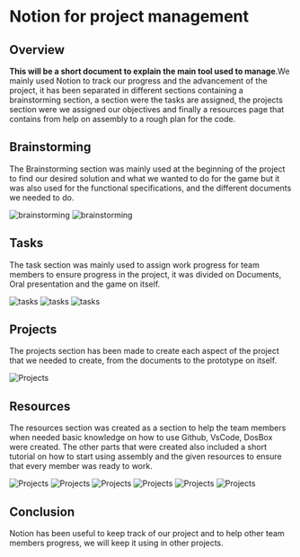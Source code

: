 # Notion for project management

## Overview

**This will be a short document to explain the main tool used to manage**.We mainly used Notion to track our progress and the advancement of the project, it has been separated in different sections containing a brainstorming section, a section were the tasks are assigned, the projects section were we assigned our objectives and finally a resources page that contains from help on assembly to a rough plan for the code.

## Brainstorming

The Brainstorming section was mainly used at the beginning of the project to find our desired solution and what we wanted to do for the game but it was also used for the functional specifications, and the different documents we needed to do.

![brainstorming](/images/Notion1.png)
![brainstorming](/images/Notion2.png)

## Tasks

The task section was mainly used to assign work progress for team members to ensure progress in the project, it was divided on Documents, Oral presentation and the game on itself.

![tasks](/images/Notion3.png)
![tasks](/images/Notion4.png)
![tasks](/images/Notion5.png)

## Projects

The projects section has been made to create each aspect of the project that we needed to create, from the documents to the prototype on itself.

![Projects](/images/Notion6.png)

## Resources

The resources section was created as a section to help the team members when needed basic knowledge on how to use Github, VsCode, DosBox were created. The other parts that were created also included a short tutorial on how to start using assembly and the given resources to ensure that every member was ready to work.

![Projects](/images/Notion7.png)
![Projects](/images/Notion8.png)
![Projects](/images/Notion9.png)
![Projects](/images/Notion10.png)
![Projects](/images/Notion11.png)
![Projects](/images/Notion12.png)

## Conclusion

Notion has been useful to keep track of our project and to help other team members progress, we will keep it using in other projects.
